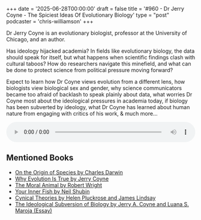 +++
date = '2025-06-28T00:00:00'
draft = false
title = '#960 - Dr Jerry Coyne - The Spiciest Ideas Of Evolutionary Biology'
type = "post"
podcaster = 'chris-williamson'
+++

Dr Jerry Coyne is an evolutionary biologist, professor at the University of Chicago, and an author.

Has ideology hijacked academia? In fields like evolutionary biology, the data should speak for itself, but what happens when scientific findings clash with cultural taboos? How do researchers navigate this minefield, and what can be done to protect science from political pressure moving forward?

Expect to learn how Dr Coyne views evolution from a different lens, how biologists view biological sex and gender, why science communicators became too afraid of backlash to speak plainly about data, what worries Dr Coyne most about the ideological pressures in academia today, if biology has been subverted by ideology, what Dr Coyne has learned about human nature from engaging with critics of his work, & much more…

<audio controls style="width: 100%; max-width: 800px;">
  <source src="https://pdst.fm/e/chrt.fm/track/G454/prfx.byspotify.com/e/traffic.megaphone.fm/SIXMSB1424496190.mp3?updated=1751123724" type="audio/mpeg">
  Your browser does not support the audio element.
</audio>

## Mentioned Books

- [On the Origin of Species by Charles Darwin](https://www.amazon.com/s?k=On+the+Origin+of+Species+by+Charles+Darwin&tag=podcaststoboo-20)
- [Why Evolution Is True by Jerry Coyne](https://www.amazon.com/s?k=Why+Evolution+Is+True+by+Jerry+Coyne&tag=podcaststoboo-20)
- [The Moral Animal by Robert Wright](https://www.amazon.com/s?k=The+Moral+Animal+by+Robert+Wright&tag=podcaststoboo-20)
- [Your Inner Fish by Neil Shubin](https://www.amazon.com/s?k=Your+Inner+Fish+by+Neil+Shubin&tag=podcaststoboo-20)
- [Cynical Theories by Helen Pluckrose and James Lindsay](https://www.amazon.com/s?k=Cynical+Theories+by+Helen+Pluckrose+and+James+Lindsay&tag=podcaststoboo-20)
- [The Ideological Subversion of Biology by Jerry A. Coyne and Luana S. Maroja (Essay)](https://www.amazon.com/s?k=The+Ideological+Subversion+of+Biology+by+Jerry+A.+Coyne+and+Luana+S.+Maroja+(Essay)&tag=podcaststoboo-20)